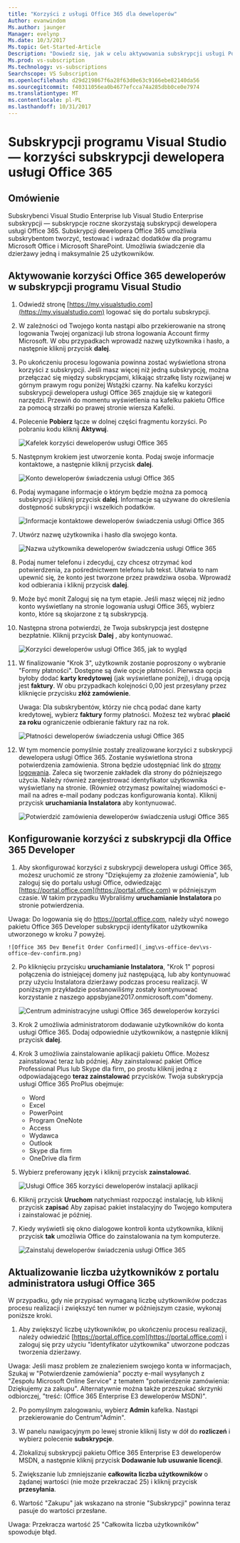 ```yaml
---
title: "Korzyści z usługi Office 365 dla deweloperów"
Author: evanwindom
Ms.author: jaunger
Manager: evelynp
Ms.date: 10/3/2017
Ms.topic: Get-Started-Article
Description: "Dowiedz się, jak w celu aktywowania subskrypcji usługi Power BI Pro uwzględnione w ramach subskrypcji programu Visual Studio."
Ms.prod: vs-subscription
Ms.technology: vs-subscriptions
Searchscope: VS Subscription
ms.openlocfilehash: d29d219867f6a28f63d0e63c9166ebe82140da56
ms.sourcegitcommit: f40311056ea0b4677efcca74a285dbb0ce0e7974
ms.translationtype: MT
ms.contentlocale: pl-PL
ms.lasthandoff: 10/31/2017
---
```

# <a name="visual-studio-subscriptions---the-office-365-developer-subscription-benefit"></a>Subskrypcji programu Visual Studio — korzyści subskrypcji dewelopera usługi Office 365

## <a name="overview"></a>Omówienie

Subskrybenci Visual Studio Enterprise lub Visual Studio Enterprise subskrypcji — subskrypcje roczne skorzystają subskrypcji dewelopera usługi Office 365.  Subskrypcji dewelopera Office 365 umożliwia subskrybentom tworzyć, testować i wdrażać dodatków dla programu Microsoft Office i Microsoft SharePoint.  Umożliwia świadczenie dla dzierżawy jedną i maksymalnie 25 użytkowników.

## <a name="activating-the-office-365-developer-benefit-in-visual-studio-subscriptions"></a>Aktywowanie korzyści Office 365 deweloperów w subskrypcji programu Visual Studio

1. Odwiedź stronę [https://my.visualstudio.com](https://my.visualstudio.com) logować się do portalu subskrypcji.
2. W zależności od Twojego konta nastąpi albo przekierowanie na stronę logowania Twojej organizacji lub strona logowania Account firmy Microsoft.  W obu przypadkach wprowadź nazwę użytkownika i hasło, a następnie kliknij przycisk **dalej**.
3. Po ukończeniu procesu logowania powinna zostać wyświetlona strona korzyści z subskrypcji.  Jeśli masz więcej niż jedną subskrypcję, można przełączać się między subskrypcjami, klikając strzałkę listy rozwijanej w górnym prawym rogu poniżej Wstążki czarny.  Na kafelku korzyści subskrypcji dewelopera usługi Office 365 znajduje się w kategorii narzędzi.  Przewiń do momentu wyświetlenia na kafelku pakietu Office za pomocą strzałki po prawej stronie wiersza Kafelki. 
4. Polecenie **Pobierz** łącze w dolnej części fragmentu korzyści.   Po pobraniu kodu kliknij **Aktywuj**. 

    ![Kafelek korzyści deweloperów usługi Office 365](_img\vs-office-dev\vs-office-dev-tile.png)

5.  Następnym krokiem jest utworzenie konta.  Podaj swoje informacje kontaktowe, a następnie kliknij przycisk **dalej**. 

    ![Konto deweloperów świadczenia usługi Office 365](_img\vs-office-dev\vs-office-dev-account-cropped.png)


6.  Podaj wymagane informacje o którym będzie można za pomocą subskrypcji i kliknij przycisk **dalej**.  Informacje są używane do określenia dostępność subskrypcji i wszelkich podatków.  

    ![Informacje kontaktowe deweloperów świadczenia usługi Office 365](_img\vs-office-dev\vs-office-dev-contact-cropped.png)


7.  Utwórz nazwę użytkownika i hasło dla swojego konta.  

    ![Nazwa użytkownika deweloperów świadczenia usługi Office 365](_img\vs-office-dev\vs-office-dev-username-cropped.png)

8.  Podaj numer telefonu i zdecyduj, czy chcesz otrzymać kod potwierdzenia, za pośrednictwem telefonu lub tekst.  Ułatwia to nam upewnić się, że konto jest tworzone przez prawdziwa osoba. Wprowadź kod odbierania i kliknij przycisk **dalej**.

9.  Może być monit Zaloguj się na tym etapie.  Jeśli masz więcej niż jedno konto wyświetlany na stronie logowania usługi Office 365, wybierz konto, które są skojarzone z tą subskrypcją.

10. Następna strona potwierdzi, że Twoja subskrypcja jest dostępne bezpłatnie.  Kliknij przycisk **Dalej** , aby kontynuować.  

    ![Korzyści deweloperów usługi Office 365, jak to wygląd](_img\vs-office-dev\vs-office-dev-price.png)


11. W finalizowanie "Krok 3", użytkownik zostanie poproszony o wybranie "Formy płatności".  Dostępne są dwie opcje płatności.  Pierwsza opcja byłoby dodać **karty kredytowej** (jak wyświetlane poniżej), i drugą opcją jest **faktury**.  W obu przypadkach kolejności 0,00 jest przesyłany przez kliknięcie przycisku **złóż zamówienie**.

    Uwaga: Dla subskrybentów, którzy nie chcą podać dane karty kredytowej, wybierz **faktury** formy płatności.  Możesz też wybrać **płacić za roku** ograniczenie odbieranie faktury raz na rok.
 

    ![Płatności deweloperów świadczenia usługi Office 365](_img\vs-office-dev\vs-office-dev-credit-blur-cropped.png)

12. W tym momencie pomyślnie zostały zrealizowane korzyści z subskrypcji dewelopera usługi Office 365.  Zostanie wyświetlona strona potwierdzenia zamówienia.  Strona będzie udostępniać link do [strony logowania](https://portal.office.com "strony logowania usługi Office 365").  Zaleca się tworzenie zakładek dla strony do późniejszego użycia.  Należy również zarejestrować identyfikator użytkownika wyświetlany na stronie.  (Również otrzymasz powitalnej wiadomości e-mail na adres e-mail podany podczas konfigurowania konta).  Kliknij przycisk **uruchamiania Instalatora** aby kontynuować.  

    ![Potwierdzić zamówienia deweloperów świadczenia usługi Office 365](_img\vs-office-dev\vs-office-dev-confirm.png)

## <a name="setting-up-the-office-365-developer-subscription-benefit"></a>Konfigurowanie korzyści z subskrypcji dla Office 365 Developer

1. Aby skonfigurować korzyści z subskrypcji dewelopera usługi Office 365, możesz uruchomić ze strony "Dziękujemy za złożenie zamówienia", lub zaloguj się do portalu usługi Office, odwiedzając [https://portal.office.com](https://portal.office.com) w późniejszym czasie.  W takim przypadku Wybraliśmy **uruchamianie Instalatora** po stronie potwierdzenia.

Uwaga: Do logowania się do https://portal.office.com, należy użyć nowego pakietu Office 365 Developer subskrypcji identyfikator użytkownika utworzonego w kroku 7 powyżej.

    ![Office 365 Dev Benefit Order Confirmed](_img\vs-office-dev\vs-office-dev-confirm.png)

2. Po kliknięciu przycisku **uruchamianie Instalatora**, "Krok 1" poprosi połączenia do istniejącej domeny już następującą, lub aby kontynuować przy użyciu Instalatora dzierżawy podczas procesu realizacji.  W poniższym przykładzie postanowiliśmy zostały kontynuować korzystanie z naszego appsbyjane2017.onmicrosoft.com"domeny.

    ![Centrum administracyjne usługi Office 365 deweloperów korzyści](_img\vs-office-dev\vs-office-dev-admin-cropped.png)

12. Krok 2 umożliwia administratorom dodawanie użytkowników do konta usługi Office 365.  Dodaj odpowiednie użytkowników, a następnie kliknij przycisk **dalej**.  

13. Krok 3 umożliwia zainstalowanie aplikacji pakietu Office.  Możesz zainstalować teraz lub później.  Aby zainstalować pakiet Office Professional Plus lub Skype dla firm, po prostu kliknij jedną z odpowiadającego **teraz zainstalować** przycisków.  Twoja subskrypcja usługi Office 365 ProPlus obejmuje:
    - Word
    - Excel
    - PowerPoint
    - Program OneNote
    - Access
    - Wydawca
    - Outlook
    - Skype dla firm
    - OneDrive dla firm

14. Wybierz preferowany język i kliknij przycisk **zainstalować**. 

    ![Usługi Office 365 korzyści deweloperów instalacji aplikacji](_img\vs-office-dev\vs-office-dev-install-cropped.png)

15. Kliknij przycisk **Uruchom** natychmiast rozpocząć instalację, lub kliknij przycisk **zapisać** Aby zapisać pakiet instalacyjny do Twojego komputera i zainstalować je później.

16. Kiedy wyświetli się okno dialogowe kontroli konta użytkownika, kliknij przycisk **tak** umożliwia Office do zainstalowania na tym komputerze.  

    ![Zainstaluj deweloperów świadczenia usługi Office 365](_img\vs-office-dev\vs-office-dev-app-install-cropped.png)


## <a name="updating-the-number-of-users-from-the-office-365-admin-portal"></a>Aktualizowanie liczba użytkowników z portalu administratora usługi Office 365

W przypadku, gdy nie przypisać wymaganą liczbę użytkowników podczas procesu realizacji i zwiększyć ten numer w późniejszym czasie, wykonaj poniższe kroki. 

1. Aby zwiększyć liczbę użytkowników, po ukończeniu procesu realizacji, należy odwiedzić [https://portal.office.com](https://portal.office.com) i zaloguj się przy użyciu "Identyfikator użytkownika" utworzone podczas tworzenia dzierżawy.

Uwaga: Jeśli masz problem ze znalezieniem swojego konta w informacjach, Szukaj w "Potwierdzenie zamówienia" poczty e-mail wysyłanych z "Zespołu Microsoft Online Service" z tematem "potwierdzenie zamówienia: Dziękujemy za zakupu".  Alternatywnie można także przeszukać skrzynki odbiorczej, "treść: (Office 365 Enterprise E3 deweloperów MSDN)".

2. Po pomyślnym zalogowaniu, wybierz **Admin** kafelka. Nastąpi przekierowanie do Centrum"Admin".

3. W panelu nawigacyjnym po lewej stronie kliknij listy w dół do **rozliczeń** i wybierz polecenie **subskrypcje**.

4. Zlokalizuj subskrypcji pakietu Office 365 Enterprise E3 deweloperów MSDN, a następnie kliknij przycisk **Dodawanie lub usuwanie licencji**.

5. Zwiększanie lub zmniejszanie **całkowita liczba użytkowników** o żądanej wartości (nie może przekraczać 25) i kliknij przycisk **przesyłania**.

6. Wartość "Zakupu" jak wskazano na stronie "Subskrypcji" powinna teraz pasuje do wartości przesłane.

Uwaga: Przekracza wartość 25 "Całkowita liczba użytkowników" spowoduje błąd.


